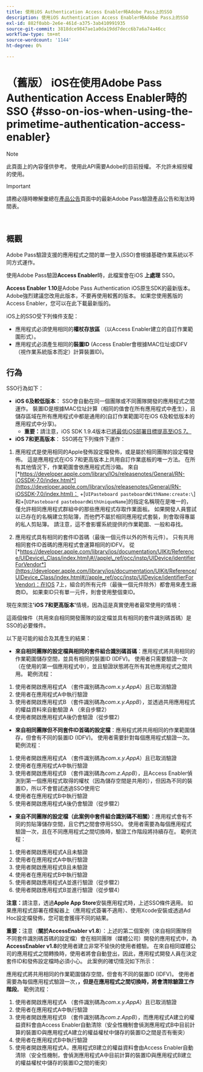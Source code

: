 ```yaml
---
title: 使用iOS Authentication Access Enabler時Adobe Pass上的SSO
description: 使用iOS Authentication Access Enabler時Adobe Pass上的SSO
exl-id: 882f0abb-2e6e-461d-a375-3ab410991935
source-git-commit: 3818dce9847ae1a0da19dd7decc6b7a6a74a46cc
workflow-type: tm+mt
source-wordcount: '1144'
ht-degree: 0%

---
```


# （舊版） iOS在使用Adobe Pass Authentication Access Enabler時的SSO {#sso-on-ios-when-using-the-primetime-authentication-access-enabler}

>[!NOTE]
>
>此頁面上的內容僅供參考。 使用此API需要Adobe的目前授權。 不允許未經授權的使用。

>[!IMPORTANT]
>
> 請務必隨時瞭解彙總在[產品公告](/help/authentication/product-announcements.md)頁面中的最新Adobe Pass驗證產品公告和淘汰時間表。

</br>

## 概觀

Adobe Pass驗證支援的應用程式之間的單一登入(SSO)會根據基礎作業系統以不同方式運作。

使用Adobe Pass驗證&#x200B;**Access Enabler**&#x200B;時，此檔案會在iOS **上處理** SSO。

**Access Enabler** **1.10**&#x200B;是Adobe Pass Authentication iOS原生SDK的最新版本。 Adobe強烈建議您改用此版本，不要再使用較舊的版本。 如果您使用舊版的Access Enabler，您可以在此下載最新版的[](https://tve.zendesk.com/hc/en-us/articles/204963209-iOS-Native-AccessEnabler-Library)。

iOS上的SSO受下列條件支配：

- 應用程式必須使用相同的&#x200B;**權杖存放區** （以Access Enabler建立的自訂作業範圍形式）。
- 應用程式必須產生相同的&#x200B;**裝置ID** (Access Enabler會根據MAC位址或IDFV （視作業系統版本而定）計算裝置ID)。

## 行為

SSO行為如下：

- **iOS 6及較低版本**： SSO會自動在同一個團隊或不同團隊開發的應用程式之間運作。 裝置ID是根據MAC位址計算（相同的值會在所有應用程式中產生），且儲存區域在所有應用程式中都是通用的(自訂作業範圍可在iOS 6及較低版本的應用程式中分享)。
   - **重要：**&#x200B;請注意，iOS SDK 1.9.4版本已[將最低iOS部署目標提高至iOS 7。](https://tve.zendesk.com/hc/en-us/articles/204963209-iOS-Native-AccessEnabler-Library)
- **iOS 7和更高版本**： SSO將在下列條件下運作：

1. 應用程式是使用相同的Apple發佈設定檔發佈，或是屬於相同團隊的設定檔發佈。 這是應用程式在iOS 7和更高版本上共用自訂作業底板的唯一方法。 在所有其他情況下，作業範圍會依應用程式而沙箱。 來自&#x200B;[*https://developer.apple.com/library/IOs/releasenotes/General/RN-iOSSDK-7.0/index.html*](https://developer.apple.com/library/ios/releasenotes/General/RN-iOSSDK-7.0/index.html)： \+\[`UIPasteboard pasteboardWithName:create:\`]和+\[`UIPasteboard pasteboardWithUniqueName`\]的指定名稱現在是唯一的，僅允許相同應用程式群組中的那些應用程式存取作業面板。 如果開發人員嘗試以已存在的名稱建立剪貼簿，而他們不屬於相同應用程式套裝，則會取得專屬的私人剪貼簿。 請注意，這不會影響系統提供的作業範圍、一般和尋找。

1. 應用程式具有相同的套件ID首碼（最後一個元件以外的所有元件）。 只有共用相同套件ID首碼的應用程式會運算相同的IDFV。 從&#x200B;[*https://developer.apple.com/library/ios/documentation/UIKit/Reference/UIDevice\_Class/index.html\#//apple\_ref/occ/instp/UIDevice/identifierForVendor*](https://developer.apple.com/library/ios/documentation/UIKit/Reference/UIDevice_Class/index.html#//apple_ref/occ/instp/UIDevice/identifierForVendor)：在IOS 7上，組合的所有元件（最後一個元件除外）都會用來產生廠商ID。 如果束ID只有單一元件，則會使用整個束ID。

現在來關注&#x200B;**&#39;iOS 7和更高版本&#39;**&#x200B;情境，因為這是真實使用者最常使用的情境：

這兩個條件（共用來自相同開發團隊的設定檔並具有相同的套件識別碼首碼）是SSO的必要條件。

以下是可能的組合及其產生的結果：

- **來自相同團隊的設定檔與相同的套件組合識別碼首碼**：應用程式將共用相同的作業範圍儲存空間，並具有相同的裝置ID (IDFV)。 使用者只需要驗證一次（在使用的第一個應用程式中），並且驗證狀態將在所有其他應用程式之間共用。 範例流程：

1. 使用者開啟應用程式A （套件識別碼為&#x200B;*com.x.y.AppA*）且已取消驗證
1. 使用者在應用程式A中執行驗證
1. 使用者開啟應用程式B （套件識別碼為&#x200B;*com.x.y.AppB*），並透過共用應用程式的權益資料來自動驗證
A （來自步驟2）
1. 使用者開啟應用程式A後仍會驗證（從步驟2）



- **來自相同團隊但不同套件ID首碼的設定檔**：應用程式將共用相同的作業範圍儲存，但會有不同的裝置ID (IDFV)。 使用者需要針對每個應用程式驗證一次。 範例流程：

1. 使用者開啟應用程式A （套件識別碼為&#x200B;*com.x.y.AppA*）且已取消驗證
1. 使用者在應用程式A中執行驗證
1. 使用者開啟應用程式B （套件識別碼為&#x200B;*com.z.AppB*），且Access Enabler偵測到第一個應用程式取得的權杖（因為儲存空間是共用的），但因為不同的裝置ID，所以不會嘗試透過SSO使用它
1. 使用者在應用程式B中執行驗證
1. 使用者開啟應用程式A後仍會驗證（從步驟2）



- **來自不同團隊的設定檔（此案例中套件組合識別碼不相關）**：應用程式會有不同的剪貼簿儲存空間，且它們之間會停用SSO。 使用者需要為每個應用程式驗證一次，且在不同應用程式之間切換時，驗證工作階段將持續存在。 範例流程：


1. 使用者開啟應用程式A且未驗證
1. 使用者在應用程式A中執行驗證
1. 使用者開啟應用程式B且未驗證
1. 使用者在應用程式B中執行驗證
1. 使用者開啟應用程式A並進行驗證（從步驟2）
1. 使用者開啟應用程式B並進行驗證（從步驟4）

**注意：**&#x200B;請注意，透過&#x200B;**Apple App Store**&#x200B;安裝應用程式時，上述SSO條件適用。 如果應用程式部署在模擬器上（應用程式簽署不適用）、使用Xcode安裝或透過Ad Hoc設定檔發佈，您可能會獲得不同的結果。

**重要：**&#x200B;注意（**關於AccessEnabler v1.8**）：上述的第二個案例（來自相同團隊但不同套件識別碼首碼的設定檔）會在相同團隊（媒體公司）開發的應用程式中，為&#x200B;**AccessEnabler v1.8**&#x200B;的使用者建立非常不愉快的使用者體驗。 在來自相同媒體公司的應用程式之間轉換時，使用者將會自動登出，因此，應用程式開發人員在決定套件ID和發佈設定檔時必須小心。 此案例的確切情況如下所示：

應用程式將共用相同的作業範圍儲存空間，但會有不同的裝置ID (IDFV)。 使用者需要為每個應用程式驗證一次，**，但是在應用程式之間切換時，將會清除驗證工作階段**。 範例流程：

1. 使用者開啟應用程式A （套件識別碼為&#x200B;*com.x.y.AppA*）且已取消驗證
1. 使用者在應用程式A中執行驗證
1. 使用者開啟應用程式B （套件識別碼為&#x200B;*com.z.AppB*），而應用程式A建立的權益資料會由Access Enabler自動清除（安全性機制會偵測應用程式B中目前計算的裝置ID與應用程式A建立的權益權杖中儲存的裝置ID之間是否有衝突）
1. 使用者在應用程式B中執行驗證
1. 使用者開啟應用程式A，應用程式B建立的權益資料會由Access Enabler自動清除（安全性機制，會偵測應用程式A中目前計算的裝置ID與應用程式B建立的權益權杖中儲存的裝置ID之間的衝突）
